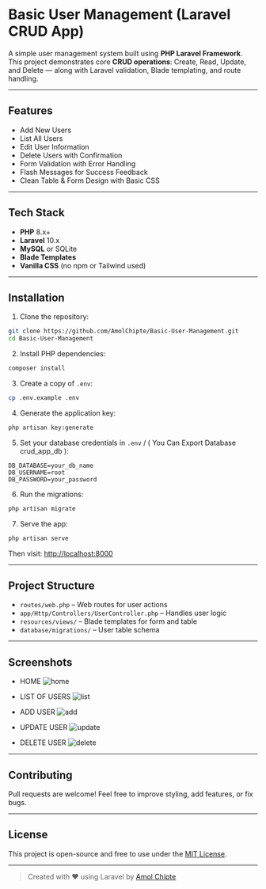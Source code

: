 # Basic User Management (Laravel CRUD App)

A simple user management system built using **PHP Laravel Framework**. This project demonstrates core **CRUD operations**: Create, Read, Update, and Delete — along with Laravel validation, Blade templating, and route handling.

---

## Features

- Add New Users
- List All Users
- Edit User Information
- Delete Users with Confirmation
- Form Validation with Error Handling
- Flash Messages for Success Feedback
- Clean Table & Form Design with Basic CSS

---

## Tech Stack

- **PHP** 8.x+
- **Laravel** 10.x
- **MySQL** or SQLite
- **Blade Templates**
- **Vanilla CSS** (no npm or Tailwind used)

---

## Installation

1. Clone the repository:

```bash
git clone https://github.com/AmolChipte/Basic-User-Management.git
cd Basic-User-Management
```

2. Install PHP dependencies:

```bash
composer install
```

3. Create a copy of `.env`:

```bash
cp .env.example .env
```

4. Generate the application key:

```bash
php artisan key:generate
```

5. Set your database credentials in `.env` / ( You Can Export Database crud_app_db ):

```env
DB_DATABASE=your_db_name
DB_USERNAME=root
DB_PASSWORD=your_password
```

6. Run the migrations:

```bash
php artisan migrate
```

7. Serve the app:

```bash
php artisan serve
```

Then visit: [http://localhost:8000](http://localhost:8000)

---

## Project Structure

- `routes/web.php` – Web routes for user actions
- `app/Http/Controllers/UserController.php` – Handles user logic
- `resources/views/` – Blade templates for form and table
- `database/migrations/` – User table schema

---

## Screenshots

- HOME
  ![home](https://github.com/user-attachments/assets/fc75d72e-f85e-4016-8f6b-46ad10d3d23b)
  
- LIST OF USERS
  ![list](https://github.com/user-attachments/assets/359fd086-8fda-4541-8e5b-5e8476aa5751)

- ADD USER
  ![add](https://github.com/user-attachments/assets/cda6ba14-174e-4118-8cae-a849f717efcc)

- UPDATE USER
  ![update](https://github.com/user-attachments/assets/dcf35de9-8645-4ca7-938b-6dc3ac314250)

- DELETE USER
  ![delete](https://github.com/user-attachments/assets/9ff4f815-6c5b-443a-965d-eb37a0139179)

---

## Contributing

Pull requests are welcome! Feel free to improve styling, add features, or fix bugs.

---

## License

This project is open-source and free to use under the [MIT License](LICENSE).

---

> Created with ❤️ using Laravel by [Amol Chipte](https://github.com/AmolChipte)
